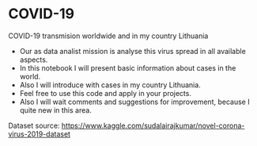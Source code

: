 # COVID-19
COVID-19 transmision worldwide and in my country Lithuania

- Our as data analist mission is analyse this virus spread in all available aspects. 
- In this notebook I will present basic information about cases in the world. 
- Also I will introduce with cases in my country Lithuania. 
- Feel free to use this code and apply in your projects. 
- Also I will wait comments and suggestions for improvement, because I quite new in this area.

Dataset source: https://www.kaggle.com/sudalairajkumar/novel-corona-virus-2019-dataset
